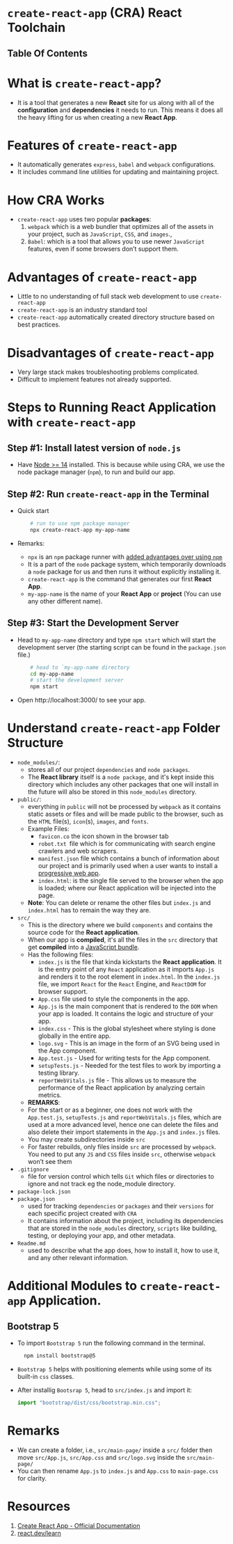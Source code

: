 # `create-react-app` (CRA) React Toolchain

## Table Of Contents

# What is `create-react-app`?

- It is a tool that generates a new **React** site for us along with all of the **configuration** and **dependencies** it needs to run. This means it does all the heavy lifting for us when creating a new **React App**.

# Features of `create-react-app`

- It automatically generates `express`, `babel` and `webpack` configurations.
- It includes command line utilities for updating and maintaining project.

# How CRA Works

- `create-react-app` uses two popular **packages**:
  1. `webpack` which is a web bundler that optimizes all of the assets in your project, such as `JavaScript`, `CSS`, and `images`.,
  2. `Babel`: which is a tool that allows you to use newer `JavaScript` features, even if some browsers don’t support them.

# Advantages of `create-react-app`

- Little to no understanding of full stack web development to use `create-react-app`
- `create-react-app` is an industry standard tool
- `create-react-app` automatically created directory structure based on best practices.

# Disadvantages of `create-react-app`

- Very large stack makes troubleshooting problems complicated.
- Difficult to implement features not already supported.

# Steps to Running React Application with `create-react-app`

## Step #1: Install latest version of `node.js`

- Have [Node >= 14](https://nodejs.org/en/download) installed. This is because while using CRA, we use the node package manager (`npm`), to run and build our app.

## Step #2: Run `create-react-app` in the Terminal

- Quick start

  ```sh
      # run to use npm package manager
      npx create-react-app my-app-name
  ```

- Remarks:
  - `npx` is an `npm` package runner with [added advantages over using `npm`](https://medium.com/@maybekatz/introducing-npx-an-npm-package-runner-55f7d4bd282b)
  - It is a part of the `node` package system, which temporarily downloads a `node` package for us and then runs it without explicitly installing it.
  - `create-react-app` is the command that generates our first **React App**.
  - `my-app-name` is the name of your **React App** or **project** (You can use any other different name).

## Step #3: Start the Development Server

- Head to `my-app-name` directory and type `npm start` which will start the development server (the starting script can be found in the `package.json` file.)

  ```sh
      # head to `my-app-name directory
      cd my-app-name
      # start the development server
      npm start
  ```

- Open http://localhost:3000/ to see your app.

# Understand `create-react-app` Folder Structure

- `node_modules/`:
  - stores all of our project `dependencies` and `node packages`.
  - The **React library** itself is a `node package`, and it's kept inside this directory which includes any other packages that one will install in the future will also be stored in this `node_modules` directory.
- `public/`:
  - everything in `public` will not be processed by `webpack` as it contains static assets or files and will be made public to the browser, such as the `HTML` file(s), `icon`(s), `images`, and `fonts`.
  - Example Files:
    - `favicon.co` the icon shown in the browser tab
    - `robot.txt `file which is for communicating with search engine crawlers and web scrapers.
    - `manifest.json` file which contains a bunch of information about our project and is primarily used when a user wants to install a [progressive web app]().
    - `index.html`: is the single file served to the browser when the app is loaded; where our React application will be injected into the page.
  - **Note**: You can delete or rename the other files but `index.js` and `index.html` has to remain the way they are.
- `src/`
  - This is the directory where we build `components` and contains the source code for the **React application**.
  - When our app is **compiled**, it's all the files in the `src` directory that get **compiled** into a [JavaScript bundle](https://stackoverflow.com/questions/42727269/what-is-an-asset-and-what-is-a-bundle).
  - Has the following files:
    - `index.js` is the file that kinda kickstarts the **React application**. It is the entry point of any `React` application as it imports `App.js` and renders it to the root element in `index.html`. In the `index.js` file, we import `React` for the `React` Engine, and `ReactDOM` for browser support.
    - `App.css` file used to style the components in the app.
    - `App.js` is the main component that is rendered to the `DOM` when your app is loaded. It contains the logic and structure of your app.
    - `index.css` - This is the global stylesheet where styling is done globally in the entire app.
    - `logo.svg` - This is an image in the form of an SVG being used in the App component.
    - `App.test.js` - Used for writing tests for the App component.
    - `setupTests.js` - Needed for the test files to work by importing a testing library.
    - `reportWebVitals.js` file - This allows us to measure the performance of the React application by analyzing certain metrics.
  - **REMARKS**:
  - For the start or as a beginner, one does not work with the `App.test.js`, `setupTests.js` and `reportWebVitals.js` files, which are used at a more advanced level, hence one can delete the files and also delete their import statements in the `App.js` and `index.js` files.
  - You may create subdirectories inside `src`
  - For faster rebuilds, only files inside `src` are processed by `webpack`. You need to put any `JS` and `CSS` files inside `src`, otherwise `webpack` won’t see them
- `.gitignore`
  - file for version control which tells `Git` which files or directories to ignore and not track eg the node_module directory.
- `package-lock.json`
- `package.json`
  - used for tracking `dependencies` or `packages` and their `versions` for each specific project created with `CRA`
  - It contains information about the project, including its dependencies that are stored in the `node_modules` directory, `scripts` like building, testing, or deploying your app, and other metadata.
- `Readme.md`
  - used to describe what the app does, how to install it, how to use it, and any other relevant information.

# Additional Modules to `create-react-app` Application.

## Bootstrap 5

- To import `Bootstrap 5` run the following command in the terminal.

  ```sh
    npm install bootstrap@5
  ```

- `Bootstrap 5` helps with positioning elements while using some of its built-in `css` classes.
- After installig `Bootsrap 5`, head to `src/index.js` and import it:

  ```js
  import "bootstrap/dist/css/bootstrap.min.css";
  ```

# Remarks

- We can create a folder, i.e., `src/main-page/` inside a `src/` folder then move `src/App.js`, `src/App.css` and `src/logo.svg` inside the `src/main-page/`
- You can then rename `App.js` to `index.js` and `App.css` to `main-page.css` for clarity.

# Resources

1. [Create React App - Official Documentation](https://create-react-app.dev/)
2. [react.dev/learn](https://react.dev/learn)
